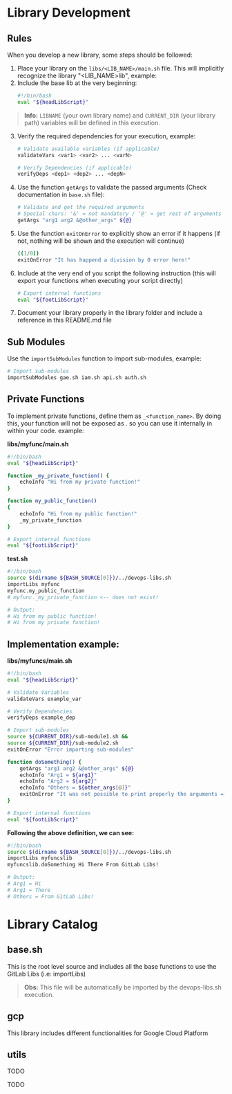 # Library Development

## Rules
When you develop a new library, some steps should be followed:

1. Place your library on the `libs/<LIB_NAME>/main.sh` file. This will implicitly recognize the library "<LIB_NAME>lib", example:
2. Include the base lib at the very beginning:
    ``` sh
    #!/bin/bash
    eval "${headLibScript}"
    ```
> **Info:** `LIBNAME` (your own library name) and `CURRENT_DIR` (your library path) variables will be defined in this execution.

3. Verify the required dependencies for your execution, example:
    ``` sh
    # Validate available variables (if applicable)
    validateVars <var1> <var2> ... <varN>

    # Verify Dependencies (if applicable)
    verifyDeps <dep1> <dep2> ... <depN>
    ```
4. Use the function `getArgs` to validate the passed arguments (Check documentation in `base.sh` file):
    ``` sh    
    # Validate and get the required arguments
    # Special chars: '&' = not mandatory / '@' = get rest of arguments    
    getArgs "arg1 arg2 &@other_args" ${@}
    ```
5. Use the function `exitOnError` to explicitly show an error if it happens (if not, nothing will be shown and the execution will continue)
    ``` sh
    ((1/0))
    exitOnError "It has happend a division by 0 error here!"
    ```
6. Include at the very end of you script the following instruction (this will export your functions when executing your script directly)
    ``` sh
    # Export internal functions
    eval "${footLibScript}"
    ```
7. Document your library properly in the library folder and include a reference in this README.md file

## Sub Modules

Use the `importSubModules` function to import sub-modules, example:
``` sh
# Import sub-modules
importSubModules gae.sh iam.sh api.sh auth.sh
```

## Private Functions

To implement private functions, define them as `_<function_name>`. By doing this, your function will not be exposed as <lib>.<function> so you can use it internally in within your code. example:

**libs/myfunc/main.sh**
``` sh
#!/bin/bash
eval "${headLibScript}"

function _my_private_function() { 
    echoInfo "Hi from my private function!" 
}

function my_public_function() 
{ 
    echoInfo "Hi from my public function!" 
    _my_private_function
}

# Export internal functions
eval "${footLibScript}"
```

**test.sh**
``` sh
#!/bin/bash
source $(dirname ${BASH_SOURCE[0]})/../devops-libs.sh
importLibs myfunc
myfunc.my_public_function
# myfunc._my_private_function <-- does not exist!

# Output:
# Hi from my public function!
# Hi from my private function!
```

## Implementation example:

**libs/myfuncs/main.sh**
``` sh
#!/bin/bash
eval "${headLibScript}"

# Validate Variables
validateVars example_var

# Verify Dependencies
verifyDeps example_dep

# Import sub-modules
source ${CURRENT_DIR}/sub-module1.sh &&
source ${CURRENT_DIR}/sub-module2.sh
exitOnError "Error importing sub-modules"

function doSomething() {
    getArgs "arg1 arg2 &@other_args" ${@}
    echoInfo "Arg1 = ${arg1}"
    echoInfo "Arg2 = ${arg2}"
    echoInfo "Others = ${other_args[@]}"
    exitOnError "It was not possible to print properly the arguments =("
}

# Export internal functions
eval "${footLibScript}"
```

**Following the above definition, we can see:**
``` sh
#!/bin/bash
source $(dirname ${BASH_SOURCE[0]})/../devops-libs.sh
importLibs myfuncslib
myfuncslib.doSomething Hi There From GitLab Libs!

# Output:
# Arg1 = Hi
# Arg1 = There
# Others = From GitLab Libs!
```    

# Library Catalog

## base.sh
This is the root level source and includes all the base functions to use the GitLab Libs (i.e: importLibs)
> **Obs:** This file will be automatically be imported by the devops-libs.sh execution.

## gcp
This library includes different functionalities for Google Cloud Platform

## utils
TODO

TODO
